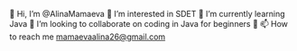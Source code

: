👋 Hi, I’m @AlinaMamaeva
👀 I’m interested in SDET
🌱 I’m currently learning Java
💞️ I’m looking to collaborate on coding in Java for beginners 🙌
📫 How to reach me mamaevaalina26@gmail.com
